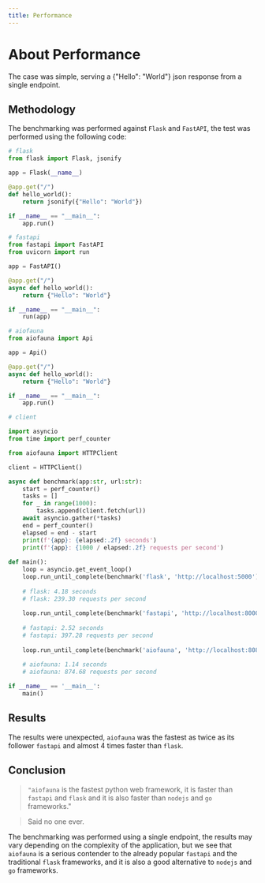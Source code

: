 ```yaml
---
title: Performance
---
```

# About Performance

The case was simple, serving a {"Hello": "World"} json response from a single endpoint.

## Methodology

The benchmarking was performed against `Flask` and `FastAPI`, the test was performed using the following code:

```python
# flask
from flask import Flask, jsonify

app = Flask(__name__)

@app.get("/")
def hello_world():
    return jsonify({"Hello": "World"})

if __name__ == "__main__":
    app.run()
```

```python
# fastapi
from fastapi import FastAPI
from uvicorn import run

app = FastAPI()

@app.get("/")
async def hello_world():
    return {"Hello": "World"}

if __name__ == "__main__":
    run(app)
```

```python
# aiofauna
from aiofauna import Api

app = Api()

@app.get("/")
async def hello_world():
    return {"Hello": "World"}

if __name__ == "__main__":
    app.run()
```

```python
# client

import asyncio
from time import perf_counter

from aiofauna import HTTPClient

client = HTTPClient()

async def benchmark(app:str, url:str):
    start = perf_counter()
    tasks = []
    for _ in range(1000):
        tasks.append(client.fetch(url))
    await asyncio.gather(*tasks)
    end = perf_counter()
    elapsed = end - start
    print(f'{app}: {elapsed:.2f} seconds')
    print(f'{app}: {1000 / elapsed:.2f} requests per second')  
  
def main():
    loop = asyncio.get_event_loop()
    loop.run_until_complete(benchmark('flask', 'http://localhost:5000'))
  
    # flask: 4.18 seconds
    # flask: 239.30 requests per second
  
    loop.run_until_complete(benchmark('fastapi', 'http://localhost:8000'))
  
    # fastapi: 2.52 seconds
    # fastapi: 397.28 requests per second
  
    loop.run_until_complete(benchmark('aiofauna', 'http://localhost:8080'))

    # aiofauna: 1.14 seconds
    # aiofauna: 874.68 requests per second
  
if __name__ == '__main__':
    main()

```

## Results

The results were unexpected, `aiofauna` was the fastest as twice as its follower `fastapi` and almost 4 times faster than `flask`.

## Conclusion

> `"aiofauna` is the fastest python web framework, it is faster than    `fastapi` and `flask` and it is also faster than `nodejs` and `go` frameworks."

> Said no one ever.

The benchmarking was performed using a single endpoint, the results may vary depending on the complexity of the application, but we see that `aiofauna` is a serious contender to the already popular `fastapi` and the traditional `flask` frameworks, and it is also a good alternative to `nodejs` and `go` frameworks.
